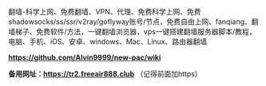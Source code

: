 翻墙-科学上网、免费翻墙、VPN、代理、免费科学上网、免费shadowsocks/ss/ssr/v2ray/goflyway账号/节点，免费自由上网、fanqiang、翻墙梯子、免费软件/方法，一键翻墙浏览器，vps一键搭建翻墙服务器脚本/教程，电脑、手机、iOS、安卓、windows、Mac、Linux、路由器翻墙

**https://github.com/Alvin9999/new-pac/wiki**

**备用网址：https://tr2.freeair888.club** （记得前面加https）

 
